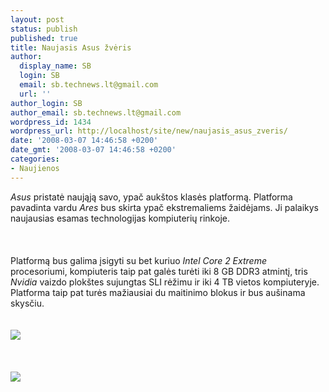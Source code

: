 ```yaml
---
layout: post
status: publish
published: true
title: Naujasis Asus žvėris
author:
  display_name: SB
  login: SB
  email: sb.technews.lt@gmail.com
  url: ''
author_login: SB
author_email: sb.technews.lt@gmail.com
wordpress_id: 1434
wordpress_url: http://localhost/site/new/naujasis_asus_zveris/
date: '2008-03-07 14:46:58 +0200'
date_gmt: '2008-03-07 14:46:58 +0200'
categories:
- Naujienos
---
```

<p><i>Asus</i> pristatė naująją savo, ypač aukštos klasės platformą. Platforma pavadinta vardu <i>Ares</i> bus skirta ypač ekstremaliems žaidėjams. Ji palaikys naujausias esamas technologijas kompiuterių rinkoje.<br />
<br><br />
<br>Platformą bus galima įsigyti su bet kuriuo <i>Intel Core 2 Extreme</i> procesoriumi, kompiuteris taip pat galės turėti iki 8 GB DDR3 atmintį, tris <i>Nvidia</i> vaizdo plokštes sujungtas SLI rėžimu ir iki 4 TB vietos kompiuteryje. Platforma taip pat turės mažiausiai du maitinimo blokus ir bus aušinama skysčiu.<br />
<br><br><img src="http://img209.imageshack.us/img209/5029/asus1az9.jpg"><br><br />
<br><br><img src="http://img209.imageshack.us/img209/4813/asus2gc3.jpg"><br><br />
<br></p>
